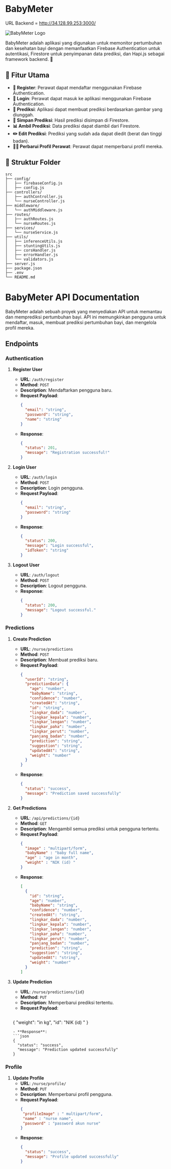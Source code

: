 #  BabyMeter 

URL Backend = http://34.128.99.253:3000/

![BabyMeter Logo](https://storage.googleapis.com/asset-design/logo/Untitled%20design%20(5).png)

BabyMeter adalah aplikasi yang digunakan untuk memonitor pertumbuhan dan kesehatan bayi dengan memanfaatkan Firebase Authentication untuk autentikasi, Firestore untuk penyimpanan data prediksi, dan Hapi.js sebagai framework backend. 🚀

## 🌟 Fitur Utama

- **📝 Register**: Perawat dapat mendaftar menggunakan Firebase Authentication.
- **🔑 Login**: Perawat dapat masuk ke aplikasi menggunakan Firebase Authentication.
- **🔮 Prediksi**: Aplikasi dapat membuat prediksi berdasarkan gambar yang diunggah.
- **💾 Simpan Prediksi**: Hasil prediksi disimpan di Firestore.
- **📊 Ambil Prediksi**: Data prediksi dapat diambil dari Firestore.
- **✏️ Edit Prediksi**: Prediksi yang sudah ada dapat diedit (berat dan tinggi badan).
- **👩‍⚕️ Perbarui Profil Perawat**: Perawat dapat memperbarui profil mereka.

## 📂 Struktur Folder

```
src
├── config/
│   ├── firebaseConfig.js
│   ├── config.js
├── controllers/
│   ├── authController.js
│   └── nurseController.js
├── middleware/
│   └── authMiddleware.js
├── routes/
│   ├── authRoutes.js
│   └── nurseRoutes.js
├── services/
│   └── nurseService.js
├── utils/
│   ├── inferenceUtils.js
│   ├── stuntingUtils.js
│   ├── corsHandler.js
│   ├── errorHandler.js
│   └── validators.js
├── server.js
├── package.json
├── .env
└── README.md
```

# BabyMeter API Documentation

BabyMeter adalah sebuah proyek yang menyediakan API untuk memantau dan memprediksi pertumbuhan bayi. API ini memungkinkan pengguna untuk mendaftar, masuk, membuat prediksi pertumbuhan bayi, dan mengelola profil mereka.

## Endpoints

### Authentication

1. **Register User**
   - **URL**: `/auth/register`
   - **Method**: `POST`
   - **Description**: Mendaftarkan pengguna baru.
   - **Request Payload**:
     ```json
     {
       "email": "string",
       "password": "string",
       "name": "string"
     }
     ```
   - **Response**:
     ```json
     {
       "status": 201,
       "message": "Registration successful!"
     }
     ```

2. **Login User**
   - **URL**: `/auth/login`
   - **Method**: `POST`
   - **Description**: Login pengguna.
   - **Request Payload**:
     ```json
     {
       "email": "string",
       "password": "string"
     }
     ```
   - **Response**:
     ```json
     {
       "status": 200,
       "message": "Login successful",
       "idToken": "string"
     }
     ```

3. **Logout User**
   - **URL**: `/auth/logout`
   - **Method**: `POST`
   - **Description**: Logout pengguna.
   - **Response**:
     ```json
     {
       "status": 200,
       "message": "Logout successful."
     }
     ```

### Predictions

1. **Create Prediction**
   - **URL**: `/nurse/predictions`
   - **Method**: `POST`
   - **Description**: Membuat prediksi baru.
   - **Request Payload**:
     ```json
     {
       "userId": "string",
       "predictionData": {
         "age": "number",
         "babyName": "string",
         "confidence": "number",
         "createdAt": "string",
         "id": "string",
         "lingkar_dada": "number",
         "lingkar_kepala": "number",
         "lingkar_lengan": "number",
         "lingkar_paha": "number",
         "lingkar_perut": "number",
         "panjang_badan": "number",
         "prediction": "string",
         "suggestion": "string",
         "updatedAt": "string",
         "weight": "number"
       }
     }
     ```
   - **Response**:
     ```json
     {
       "status": "success",
       "message": "Prediction saved successfully"
     }
     ```

2. **Get Predictions**
   - **URL**: `/api/predictions/{id}`
   - **Method**: `GET`
   - **Description**: Mengambil semua prediksi untuk pengguna tertentu.
   - **Request Payload**:
     ```json
     {
       "image" : "multipart/form",
       "babyName" : "baby full name",
       "age" : "age in month",
       "weight" : "NIK (id) "
     }
     ```
   - **Response**:
     ```json
     [
       {
         "id": "string",
         "age": "number",
         "babyName": "string",
         "confidence": "number",
         "createdAt": "string",
         "lingkar_dada": "number",
         "lingkar_kepala": "number",
         "lingkar_lengan": "number",
         "lingkar_paha": "number",
         "lingkar_perut": "number",
         "panjang_badan": "number",
         "prediction": "string",
         "suggestion": "string",
         "updatedAt": "string",
         "weight": "number"
       }
     ]
     ```

3. **Update Prediction**
   - **URL**: `/nurse/predictions/{id}`
   - **Method**: `PUT`
   - **Description**: Memperbarui prediksi tertentu.
   - **Request Payload**:
     ```json
   {
      "weight": "in kg",
      "id": "NIK (id) "
    }
     ```
   - **Response**:
     ```json
     {
       "status": "success",
       "message": "Prediction updated successfully"
     }
     ```

### Profile

1. **Update Profile**
   - **URL**: `/nurse/profile/`
   - **Method**: `PUT`
   - **Description**: Memperbarui profil pengguna.
   - **Request Payload**:
     ```json
     {
      "profileImage" : " multipart/form",
      "name" : "nurse name",
      "password" : "password akun nurse"
     }
     ```
   - **Response**:
     ```json
     {
       "status": "success",
       "message": "Profile updated successfully"
     }
     ```

